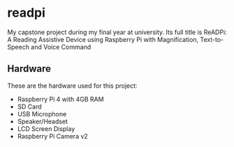# readpi
My capstone project during my final year at university. Its full title is ReADPi: A Reading Assistive Device using Raspberry Pi with Magnification, Text-to-Speech and Voice Command
## Hardware
These are the hardware used for this project:
- Raspberry Pi 4 with 4GB RAM
- SD Card
- USB Microphone
- Speaker/Headset
- LCD Screen Display
- Raspberry Pi Camera v2
